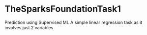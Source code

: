 # TheSparksFoundationTask1
 Prediction using Supervised ML A simple linear regression task as it involves just 2 variables 

